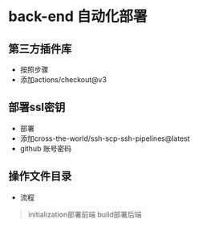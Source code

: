 # back-end 自动化部署
## 第三方插件库
- 按照步骤
- 添加actions/checkout@v3
## 部署ssl密钥
- 部署
- 添加cross-the-world/ssh-scp-ssh-pipelines@latest
- github 账号密码
## 操作文件目录
- 流程
> initialization部署前端
> build部署后端